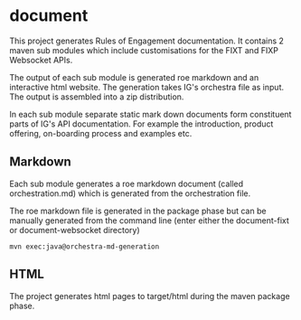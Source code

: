 # document
This project generates Rules of Engagement documentation. It contains 2 maven sub modules which include customisations for the FIXT and FIXP Websocket APIs.  

The output of each sub module is generated roe markdown and an interactive html website. The generation takes IG's orchestra file as input. The output is assembled into a zip distribution.

In each sub module separate static mark down documents form constituent parts of IG's API documentation. For example the introduction, product offering, on-boarding process and examples etc. 

## Markdown
Each sub module generates a roe markdown document (called orchestration.md) which is generated from the orchestration file.

The roe markdown file is generated in the package phase but can be manually generated from the command line (enter either the document-fixt or document-websocket directory)
```
mvn exec:java@orchestra-md-generation
```

## HTML
The project generates html pages to target/html during the maven package phase.


